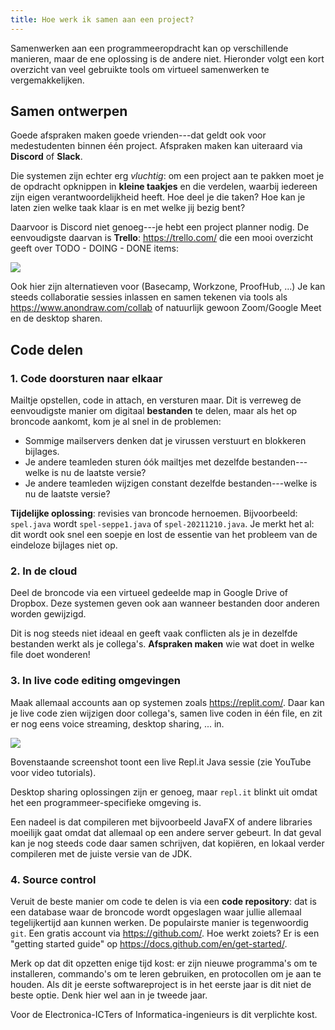 ```yaml
---
title: Hoe werk ik samen aan een project?
---
```


Samenwerken aan een programmeeropdracht kan op verschillende manieren, maar de ene oplossing is de andere niet. Hieronder volgt een kort overzicht van veel gebruikte tools om virtueel samenwerken te vergemakkelijken. 

## Samen ontwerpen

Goede afspraken maken goede vrienden---dat geldt ook voor medestudenten binnen één project. Afspraken maken kan uiteraard via **Discord** of **Slack**. 

Die systemen zijn echter erg _vluchtig_: om een project aan te pakken moet je de opdracht opknippen in **kleine taakjes** en die verdelen, waarbij iedereen zijn eigen verantwoordelijkheid heeft. Hoe deel je die taken? Hoe kan je laten zien welke taak klaar is en met welke jij bezig bent? 

Daarvoor is Discord niet genoeg---je hebt een project planner nodig. De eenvoudigste daarvan is **Trello**: https://trello.com/ die een mooi overzicht geeft over TODO - DOING - DONE items:

![](https://d2k1ftgv7pobq7.cloudfront.net/meta/p/res/images/spirit/product/89d378b845766a8f0c48e955336266f8/board.png)

Ook hier zijn alternatieven voor (Basecamp, Workzone, ProofHub, ...) Je kan steeds collaboratie sessies inlassen en samen tekenen via tools als https://www.anondraw.com/collab of natuurlijk gewoon Zoom/Google Meet en de desktop sharen. 

## Code delen

### 1. Code doorsturen naar elkaar

Mailtje opstellen, code in attach, en versturen maar. Dit is verreweg de eenvoudigste manier om digitaal **bestanden** te delen, maar als het op broncode aankomt, kom je al snel in de problemen:

- Sommige mailservers denken dat je virussen verstuurt en blokkeren bijlages. 
- Je andere teamleden sturen óók mailtjes met dezelfde bestanden---welke is nu de laatste versie? 
- Je andere teamleden wijzigen constant dezelfde bestanden---welke is nu de laatste versie? 

**Tijdelijke oplossing**: revisies van broncode hernoemen. Bijvoorbeeld: `spel.java` wordt `spel-seppe1.java` of `spel-20211210.java`. Je merkt het al: dit wordt ook snel een soepje en lost de essentie van het probleem van de eindeloze bijlages niet op. 

### 2. In de cloud

Deel de broncode via een virtueel gedeelde map in Google Drive of Dropbox. Deze systemen geven ook aan wanneer bestanden door anderen worden gewijzigd. 

Dit is nog steeds niet ideaal en geeft vaak conflicten als je in dezelfde bestanden werkt als je collega's. **Afspraken maken** wie wat doet in welke file doet wonderen! 

### 3. In live code editing omgevingen

Maak allemaal accounts aan op systemen zoals https://replit.com/. Daar kan je live code zien wijzigen door collega's, samen live coden in één file, en zit er nog eens voice streaming, desktop sharing, ... in. 

![](https://external-content.duckduckgo.com/iu/?u=https%3A%2F%2Fi.ytimg.com%2Fvi%2F5glKXbCFOpE%2Fmaxresdefault.jpg&f=1&nofb=1)

Bovenstaande screenshot toont een live Repl.it Java sessie (zie YouTube voor video tutorials).

Desktop sharing oplossingen zijn er genoeg, maar `repl.it` blinkt uit omdat het een programmeer-specifieke omgeving is. 

Een nadeel is dat compileren met bijvoorbeeld JavaFX of andere libraries moeilijk gaat omdat dat allemaal op een andere server gebeurt. In dat geval kan je nog steeds code daar samen schrijven, dat kopiëren, en lokaal verder compileren met de juiste versie van de JDK. 

### 4. Source control

Veruit de beste manier om code te delen is via een **code repository**: dat is een database waar de broncode wordt opgeslagen waar jullie allemaal tegelijkertijd aan kunnen werken. De populairste manier is tegenwoordig `git`. Een gratis account via https://github.com/. Hoe werkt zoiets? Er is een "getting started guide" op https://docs.github.com/en/get-started/.

Merk op dat dit opzetten enige tijd kost: er zijn nieuwe programma's om te installeren, commando's om te leren gebruiken, en protocollen om je aan te houden. Als dit je eerste softwareproject is in het eerste jaar is dit niet de beste optie. Denk hier wel aan in je tweede jaar. 

Voor de Electronica-ICTers of Informatica-ingenieurs is dit verplichte kost. 


